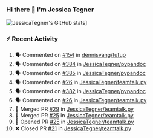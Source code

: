 ### Hi there 👋 I'm Jessica Tegner

![JessicaTegner's GitHub stats](https://github-readme-stats.vercel.app/api?username=jessicategner)]


### :zap: Recent Activity

<!--START_SECTION:activity-->
1. 🗣 Commented on [#154](https://github.com/dennisvang/tufup/issues/154#issuecomment-2543183161) in [dennisvang/tufup](https://github.com/dennisvang/tufup)
2. 🗣 Commented on [#384](https://github.com/JessicaTegner/pypandoc/pull/384#issuecomment-2534477333) in [JessicaTegner/pypandoc](https://github.com/JessicaTegner/pypandoc)
3. 🗣 Commented on [#385](https://github.com/JessicaTegner/pypandoc/issues/385#issuecomment-2534325646) in [JessicaTegner/pypandoc](https://github.com/JessicaTegner/pypandoc)
4. 🗣 Commented on [#26](https://github.com/JessicaTegner/teamtalk.py/issues/26#issuecomment-2524823794) in [JessicaTegner/teamtalk.py](https://github.com/JessicaTegner/teamtalk.py)
5. 🗣 Commented on [#382](https://github.com/JessicaTegner/pypandoc/pull/382#issuecomment-2509683113) in [JessicaTegner/pypandoc](https://github.com/JessicaTegner/pypandoc)
6. 🗣 Commented on [#26](https://github.com/JessicaTegner/teamtalk.py/issues/26#issuecomment-2509682066) in [JessicaTegner/teamtalk.py](https://github.com/JessicaTegner/teamtalk.py)
7. 🎉 Merged PR [#29](https://github.com/JessicaTegner/teamtalk.py/pull/29) in [JessicaTegner/teamtalk.py](https://github.com/JessicaTegner/teamtalk.py)
8. 🎉 Merged PR [#25](https://github.com/JessicaTegner/teamtalk.py/pull/25) in [JessicaTegner/teamtalk.py](https://github.com/JessicaTegner/teamtalk.py)
9. 💪 Opened PR [#25](https://github.com/JessicaTegner/teamtalk.py/pull/25) in [JessicaTegner/teamtalk.py](https://github.com/JessicaTegner/teamtalk.py)
10. ❌ Closed PR [#21](https://github.com/JessicaTegner/teamtalk.py/pull/21) in [JessicaTegner/teamtalk.py](https://github.com/JessicaTegner/teamtalk.py)
<!--END_SECTION:activity-->
